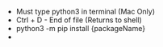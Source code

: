 - Must type python3 in terminal (Mac Only)
- Ctrl + D - End of file (Returns to shell)
- python3 -m pip install {packageName}
- 